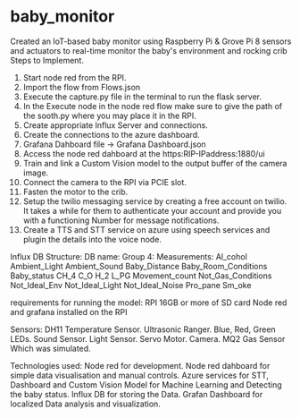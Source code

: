 # baby_monitor
Created an IoT-based baby monitor using Raspberry Pi &amp; Grove Pi 8 sensors and actuators to real-time monitor the baby's environment and rocking crib 
Steps to Implement.
1. Start node red from the RPI.
2. Import the flow from Flows.json
3. Execute the capture.py file in the terminal to run the flask server.
4. In the Execute node in the node red flow make sure to give the path of the sooth.py where you may place it in the RPI.
5. Create appropriate Influx Server and connections.
6. Create the connections to the azure dashboard.
7. Grafana Dahboard file -> Grafana Dashboard.json
8. Access the node red dahboard at the https:RIP-IPaddress:1880/ui
9. Train and link a Custom Vision model to the output buffer of the camera image.
10. Connect the camera to the RPI via PCIE slot.
11. Fasten the motor to the crib.
12. Setup the twilio messaging service by creating a free account on twilio.
    It takes a while for them to authenticate your account and provide you with a functioning Number for message notifications.
13. Create a TTS and STT service on azure using speech services and plugin the details into the voice node.

Influx DB Structure:
DB name: Group 4:
Measurements:
Al_cohol
Ambient_Light
Ambient_Sound
Baby_Distance
Baby_Room_Conditions
Baby_status
CH_4
C_O
H_2
L_PG
Movement_count
Not_Gas_Conditions
Not_Ideal_Env
Not_Ideal_Light
Not_Ideal_Noise
Pro_pane
Sm_oke

requirements for running the model:
RPI
16GB or more of SD card
Node red and grafana installed on the RPI

Sensors:
DH11 Temperature Sensor.
Ultrasonic Ranger.
Blue, Red, Green LEDs.
Sound Sensor.
Light Sensor.
Servo Motor.
Camera.
MQ2 Gas Sensor Which was simulated.

Technologies used:
Node red for development.
Node red dahboard for simple data visualisation and manual controls.
Azure services for STT, Dashboard and Custom Vision Model for Machine Learning and Detecting the baby status.
Influx DB for storing the Data.
Grafan Dashboard for localized Data analysis and visualization.

